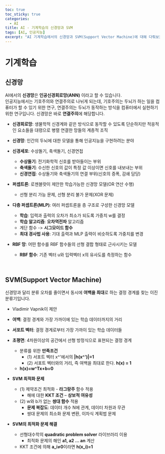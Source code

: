 ```yaml
---
toc: true
toc_sticky: true
categories:
  - AI
title: AI - 기계학습의 신경망과 SVM
tags: [AI, 인공지능]
excerpt: "AI 기계학습에서의 신경망과 SVM(Support Vector Machine)에 대해 다뤄보겠습니다."
---
```


# 기계학습

## 신경망

AI에서의 **신경망**은 **인공신경회로망(ANN)** 이라고 할 수 있습니다.  
인공지능에서는 기호주의와 연결주의로 나뉘게 되는데, 기호주의는 두뇌가 하는 일을 컴퓨터가 할 수 있기 위한 연구, 연결주의는 두뇌가 동작하는 방식을 컴퓨터에서 실현하기 위한 연구입니다.  신경망은 바로 **연결주의**에 해당합니다.

- **신경회로망**: 생물학적 신경계와 같은 방식으로 동작할 수 있도록 단순하지만 적응적인 요소들을 대령으로 병렬 연결한 망들의 계층적 조직

- **신경망**: 인간의 두뇌에 대한 모델을 통해 인공지능을 구현하려는 분야

- **신경세포**: 수상돌기, 축색돌기, 신경연접
    - **수상돌기**: 전기화학적 신호를 받아들이는 부위
    - **축색돌기**: 수신한 신호의 값이 특정 값 이상이면 신호를 내보내는 부위
    - **신경연접**: 수상돌기와 축색돌기의 연결 부위(신호의 증폭, 감쇄 담당)

- **퍼셉트론**: 로젠블랏이 제안한 학습가능한 신경망 모델(OR 연산 수행)
    - 선형 분리 가능 문제, 선형 분리 불가 문제(XOR 문제)

- **다층 퍼셉트론(MLP)**: 여러 퍼셉트론을 층 구조로 구성한 신경망 모델
    - **학습**: 입력과 출력의 오차가 최소가 되도록 가중치 w를 결정
    - **학습 알고리즘**: **오차역전파** 알고리즘
    - 계단 함수 -> **시그모이드 함수**
    - **최대 경사법 사용**: 기대 출력과 MLP 출력이 비슷하도록 가중치를 변경
  
- **RBF 망**: 어떤 함수를 RBF 함수들의 선형 결합 형태로 근사시키는 모델
    - **RBF 함수**: 기존 벡터 u와 입력벡터 x의 유사도를 측정하는 함수

<br>

## SVM(Support Vector Machine)

신경망과 달리 분류 오차를 줄이면서 동시에 **여백을 최대**로 하는 결정 경계를 찾는 이진 분류기입니다.

- Vladimir Vapnik이 제안

- **여백**: 결정 경계와 가장 가까이에 있는 학습 데이터까지의 거리

- **서포트 벡터**: 결정 경계로부터 가장 가까이 있는 학습 데이터들 

- **초평면**: 4차원이상의 공간에서 선형 방정식으로 표현되는 결정 경계
    - 분류를 위한 **만족조건**
	    - (1)   서포트 벡터 x^'에서의 **|h(x^')|=1**
	    - (2)   서포트 벡터와의 거리, 즉 여백을 최대로 한다. **h(x) = 1**
	- **h(x)=w^Tx+b=0**

- **SVM 최적화 문제**
	- (1) 제약조건 최적화 - **라그랑주** 함수 적용
	    - 해에 대한 **KKT 조건** – **상보적 여유성**
	- (2) w와 b가 없는 **쌍대 함수** 적용
	    - **문제 복잡도**: 데이터 개수 N에 관계, 데이터 차원과 무관
	    - 쌍대 문제의 최소화 문제 변환, 이차식 계획법 문제

- **SVM의 최적화 문제 해결**
	- 선형대수학의 **quadratic problem solver** 라이브러리 이용
	    - 최적화 문제의 해인 **a1, a2 … an** 계산
	- KKT 조건에 의해 **a_i≠0**이라면 **h(x_i)=1**


